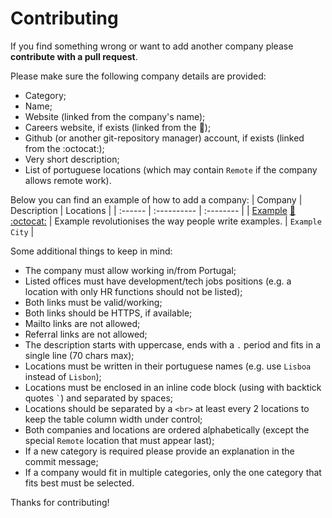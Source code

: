 # Contributing

If you find something wrong or want to add another company please **contribute with a pull request**.

Please make sure the following company details are provided:
* Category;
* Name;
* Website (linked from the company's name);
* Careers website, if exists (linked from the :rocket:);
* Github (or another git-repository manager) account, if exists (linked from the :octocat:);
* Very short description;
* List of portuguese locations (which may contain `Remote` if the company allows remote work).

Below you can find an example of how to add a company:
| Company | Description | Locations |
| :------ | :---------- | :-------- |
| [Example](https://example.com/) [:rocket:](https://www.example.com/careers) [:octocat:](https://www.github.com/example) | Example revolutionises the way people write examples. | `Example City` |

Some additional things to keep in mind:
* The company must allow working in/from Portugal;
* Listed offices must have development/tech jobs positions (e.g. a location with only HR functions should not be listed);
* Both links must be valid/working;
* Both links should be HTTPS, if available;
* Mailto links are not allowed;
* Referral links are not allowed;
* The description starts with uppercase, ends with a `.` period and fits in a single line (70 chars max);
* Locations must be written in their portuguese names (e.g. use `Lisboa` instead of `Lisbon`);
* Locations must be enclosed in an inline code block (using with backtick quotes `` ` ``) and separated by spaces;
* Locations should be separated by a `<br>` at least every 2 locations to keep the table column width under control;
* Both companies and locations are ordered alphabetically (except the special `Remote` location that must appear last);
* If a new category is required please provide an explanation in the commit message;
* If a company would fit in multiple categories, only the one category that fits best must be selected.

Thanks for contributing!

